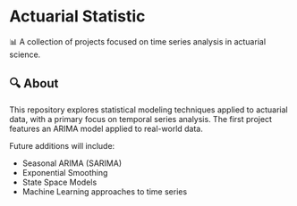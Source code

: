 
# Actuarial Statistic

📊 A collection of projects focused on time series analysis in actuarial science.

## 🔍 About

This repository explores statistical modeling techniques applied to actuarial data, with a primary focus on temporal series analysis. The first project features an ARIMA model applied to real-world data.

Future additions will include:
- Seasonal ARIMA (SARIMA)
- Exponential Smoothing
- State Space Models
- Machine Learning approaches to time series

